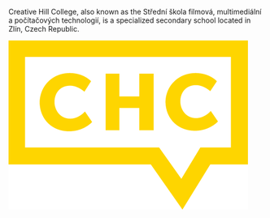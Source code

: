 Creative Hill College, also known as the Střední škola filmová, multimediální a počítačových technologií, is a specialized secondary school located in Zlín, Czech Republic.

![school logo](logo2.png)
